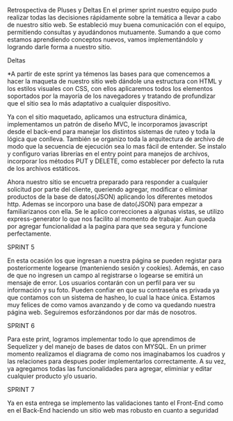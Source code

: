 Retrospectiva de Pluses y Deltas
En el primer sprint nuestro equipo pudo realizar todas las decisiones rápidamente sobre la temática a llevar a cabo de nuestro sitio web. Se estableció muy buena comunicación con el equipo, permitiendo consultas y ayudándonos mutuamente. Sumando a que como estamos aprendiendo conceptos nuevos, vamos implementándolo y logrando darle forma a nuestro sitio.

Deltas

*A partir de este sprint ya témenos las bases para que comencemos a hacer la maqueta de nuestro sitio web dándole una estructura con HTML y los estilos visuales con CSS, con ellos aplicaremos todos los elementos soportados por la mayoría de los navegadores y tratando de profundizar que el sitio sea lo más adaptativo a cualquier dispositivo. 

Ya con el sitio maquetado, aplicamos una estructura dinámica, implementamos un patrón de diseño MVC, le incorporamos javascript desde el back-end para manejar los distintos sistemas de ruteo y toda la lógica que conlleva. También se organizo toda la arquitectura de archivo de modo que la secuencia de ejecución sea lo mas fácil de entender. Se instalo y configuro varias librerías en el entry point para manejos de archivos, incorporar los métodos PUT y DELETE, como establecer por defecto la ruta de los archivos estáticos.

Ahora nuestro sitio se encuetra preparado para responder a cualquier solicitud por parte del cliente, queriendo agregar, modificar o eliminar productos de la base de datos(JSON) aplicando los diferentes metodos http. Ademas se incorporo una base de dato(JSON) para empezar a familiarizanos con ella. Se le aplico correcciones a algunas vistas, se utilizo express-generator lo que nos facilito al momento de trabajar. Aun queda por agregar funcionalidad a la pagina para que sea segura y funcione perfectamente.

SPRINT 5

En esta ocasión los que ingresan a nuestra página se pueden registar para posteriormente logearse (manteniendo sesión y cookies). Además, en caso de que no ingresen un campo al registrarse o logearse se emitirá un mensaje de error. Los usuarios contarán con un perfil para ver su información y su foto. Pueden confiar en que su contraseña es privada ya que contamos con un sistema de hasheo, lo cual la hace única. Estamos muy felices de como vamos avanzando y de como va quedando nuestra página web. Seguiremos esforzándonos por dar más de nosotros. 

SPRINT 6

Para este print, logramos implementar todo lo que aprendimos de Sequelizer y del manejo de bases de datos con MYSQL. En un primer momento realizamos el diagrama de como nos imaginabamos los cuadros y las relaciones para despues poder implementarlos correctamente. A su vez, ya agregamos todas las funcionalidades para agregar, eliminiar y editar cualquier producto y/o usuario. 


SPRINT 7

Ya en esta entrega se implemento las validaciones tanto el Front-End como en el Back-End haciendo un sitio web mas robusto en cuanto a seguridad
